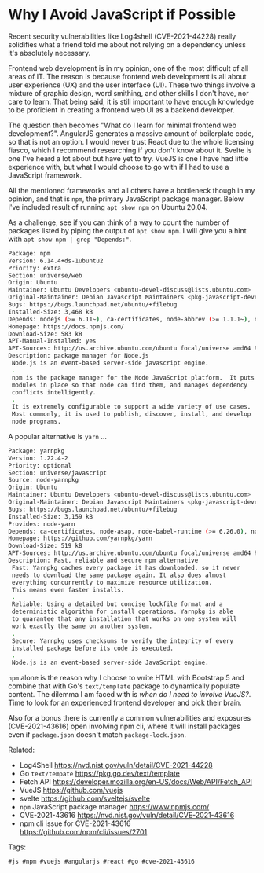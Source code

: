 # Why I Avoid JavaScript if Possible

Recent security vulnerabilities like Log4shell (CVE-2021-44228) really
solidifies what a friend told me about not relying on a dependency unless
it's absolutely necessary.

Frontend web development is in my opinion, one of the most difficult of
all areas of IT. The reason is because frontend web development is all
about user experience (UX) and the user interface (UI). These two things
involve a mixture of graphic design, word smithing, and other skills I
don't have, nor care to learn. That being said, it is still important to
have enough knowledge to be proficient in creating a frontend web UI as a
backend developer.

The question then becomes "What do I learn for minimal frontend web
development?". AngularJS generates a massive amount of boilerplate code,
so that is not an option. I would never trust React due to the whole
licensing fiasco, which I recommend researching if you don't know about
it. Svelte is one I've heard a lot about but have yet to try. VueJS is
one I have had little experience with, but what I would choose to go with
if I had to use a JavaScript framework.

All the mentioned frameworks and all others have a bottleneck though in
my opinion, and that is `npm`, the primary JavaScript package manager.
Below I've included result of running `apt show npm` on Ubuntu 20.04.

As a challenge, see if you can think of a way to count the number of
packages listed by piping the output of `apt show npm`. I will give you a
hint with `apt show npm | grep "Depends:"`.

```BASH
Package: npm
Version: 6.14.4+ds-1ubuntu2
Priority: extra
Section: universe/web
Origin: Ubuntu
Maintainer: Ubuntu Developers <ubuntu-devel-discuss@lists.ubuntu.com>
Original-Maintainer: Debian Javascript Maintainers <pkg-javascript-devel@lists.alioth.debian.org>
Bugs: https://bugs.launchpad.net/ubuntu/+filebug
Installed-Size: 3,468 kB
Depends: nodejs (>= 6.11~), ca-certificates, node-abbrev (>= 1.1.1~), node-ajv, node-ansi, node-ansi-regex (>= 3.0~), node-ansi-styles, node-ansistyles, node-aproba, node-archy (>= 1.0~), node-are-we-there-yet, node-asap, node-asn1, node-assert-plus, node-asynckit, node-aws4, node-aws-sign2, node-balanced-match, node-bcrypt-pbkdf, node-bl, node-bluebird, node-boxen, node-brace-expansion, node-builtin-modules, node-builtins, node-cacache, node-call-limit, node-camelcase, node-caseless, node-chalk, node-chownr, node-ci-info, node-cli-boxes, node-cliui, node-clone, node-co, node-color-convert, node-color-name, node-colors, node-columnify, node-combined-stream, node-concat-map, node-concat-stream, node-config-chain, node-configstore, node-console-control-strings, node-copy-concurrently, node-core-util-is, node-cross-spawn, node-crypto-random-string, node-cyclist, node-dashdash, node-debug, node-decamelize, node-deep-extend, node-defaults, node-define-properties, node-delayed-stream, node-delegates, node-detect-indent, node-detect-newline, node-dot-prop, node-duplexer3, node-duplexify, node-ecc-jsbn, node-editor, node-encoding, node-end-of-stream, node-err-code, node-errno, node-es6-promise, node-escape-string-regexp, node-execa, node-extend, node-extsprintf, node-fast-deep-equal, node-find-up, node-flush-write-stream, node-forever-agent, node-form-data, node-from2, node-fs.realpath, node-fs-vacuum, node-fs-write-stream-atomic, node-function-bind, node-gauge, node-genfun, node-get-caller-file, node-getpass, node-glob (>= 7.1.2~), node-got, node-graceful-fs (>= 4.1.11~), node-gyp (>= 3.6.2~), node-har-schema, node-har-validator, node-has-flag, node-has-unicode, node-hosted-git-info (>= 2.6~), node-http-signature, node-iconv-lite, node-iferr, node-import-lazy, node-imurmurhash, node-inflight, node-inherits (>= 2.0.3~), node-ini (>= 1.3.5~), node-invert-kv, node-ip, node-ip-regex, node-isarray, node-isexe, node-is-npm, node-is-obj, node-is-path-inside, node-is-retry-allowed, node-is-stream, node-isstream, node-is-typedarray, node-jsbn, node-jsonparse, node-json-parse-better-errors, node-json-schema, node-json-schema-traverse, node-jsonstream (>= 1.3.2~), node-json-stringify-safe, node-jsprim, node-latest-version, node-lazy-property, node-lcid, node-libnpx, node-locate-path, node-lodash, node-lockfile (>= 1.0.3~), node-lowercase-keys, node-lru-cache (>= 4.1.1~), node-make-dir, node-mem, node-mime, node-mime-types, node-mimic-fn, node-minimatch, node-minimist, node-mississippi, node-mkdirp (>= 0.5.1~), node-move-concurrently, node-ms, node-mute-stream, node-nopt, node-normalize-package-data (>= 2.4~), node-npm-bundled, node-npm-package-arg (>= 6.1.1), node-npmlog (>= 4.1.2~), node-number-is-nan, node-oauth-sign, node-object-assign, node-once (>= 1.4~), node-opener, node-osenv (>= 0.1.5~), node-os-locale, node-os-tmpdir, node-package-json, node-parallel-transform, node-path-exists, node-path-is-absolute, node-path-is-inside, node-promise-inflight, node-promise-retry, node-promzard, node-performance-now, node-p-finally, node-p-is-promise, node-pify, node-p-limit, node-p-locate, node-prepend-http, node-process-nextick-args, node-proto-list, node-prr, node-pseudomap, node-psl, node-pump, node-pumpify, node-punycode, node-qs, node-qw, node-rc, node-read (>= 1.0.7~), node-readable-stream, node-read-package-json (>= 2.0.13~), node-registry-auth-token, node-registry-url, node-request (>= 2.83~), node-require-main-filename, node-require-directory, node-resolve-from (>= 4.0~), node-retry (>= 0.10.1~), node-rimraf (>= 2.6.2~), node-run-queue, node-safe-buffer, node-semver (>= 5.5~), node-set-blocking, node-sha (>= 2.0.1~), node-shebang-command, node-shebang-regex, node-signal-exit, node-slide (>= 1.1.6~), node-sorted-object, node-slash, node-semver-diff, node-spdx-correct, node-spdx-exceptions, node-spdx-expression-parse, node-spdx-license-ids, node-sshpk, node-ssri, node-stream-each, node-stream-iterate, node-stream-shift, node-strict-uri-encode, node-string-decoder, node-string-width, node-strip-ansi (>= 4.0~), node-strip-json-comments, node-strip-eof, node-supports-color, node-tar (>= 4.4~), node-term-size, node-text-table, node-through, node-through2, node-timed-out, node-tough-cookie, node-tunnel-agent, node-tweetnacl, node-typedarray, node-uid-number, node-unique-filename, node-unique-string, node-unpipe, node-url-parse-lax, node-util-deprecate, node-uuid, node-validate-npm-package-name, node-verror, node-which (>= 1.3~), node-which-module, node-wide-align, node-widest-line, node-wrap-ansi, node-wrappy, node-wcwidth.js, node-write-file-atomic, node-xdg-basedir, node-xtend, node-yargs, node-yargs-parser, node-yallist, node-y18n
Homepage: https://docs.npmjs.com/
Download-Size: 583 kB
APT-Manual-Installed: yes
APT-Sources: http://us.archive.ubuntu.com/ubuntu focal/universe amd64 Packages
Description: package manager for Node.js
 Node.js is an event-based server-side javascript engine.
 .
 npm is the package manager for the Node JavaScript platform.  It puts
 modules in place so that node can find them, and manages dependency
 conflicts intelligently.
 .
 It is extremely configurable to support a wide variety of use cases.
 Most commonly, it is used to publish, discover, install, and develop
 node programs.
```

A popular alternative is `yarn` ...

```BASH
Package: yarnpkg
Version: 1.22.4-2
Priority: optional
Section: universe/javascript
Source: node-yarnpkg
Origin: Ubuntu
Maintainer: Ubuntu Developers <ubuntu-devel-discuss@lists.ubuntu.com>
Original-Maintainer: Debian Javascript Maintainers <pkg-javascript-devel@lists.alioth.debian.org>
Bugs: https://bugs.launchpad.net/ubuntu/+filebug
Installed-Size: 3,159 kB
Provides: node-yarn
Depends: ca-certificates, node-asap, node-babel-runtime (>= 6.26.0), node-bytes (>= 3.0.0), node-camelcase (>= 4.0.0), node-chalk (>= 2.1.0), node-chownr, node-ci-info, node-cli-table, node-commander (>= 2.9.0), node-death, node-debug (>= 3.0.0), node-deep-equal, node-detect-indent, node-duplexify, node-emoji (>= 1.6.1), node-fast-levenshtein, node-glob (>= 7.1.1), node-imports-loader, node-ini (>= 1.3.4), node-inquirer (>= 3.3.0), node-invariant, node-is-builtin-module (>= 2.0.0), node-js-yaml (>= 3.13.1), node-loud-rejection, node-micromatch, node-minimatch (>= 2.3.11), node-mkdirp (>= 0.5.1), node-node-uuid (>= 3.0.1), node-object-path, node-path-root, node-proper-lockfile, node-puka, node-pump, node-pumpify, node-read (>= 1.0.7), node-request (>= 2.87.0), node-request-capture-har (>= 1.2.2), node-resolve, node-rimraf (>= 2.5.0), node-semver (>= 5.1.0), node-ssri, node-strict-uri-encode, node-strip-ansi (>= 4.0.0), node-strip-bom, node-tar-stream, node-validate-npm-package-license, node-yn, nodejs
Homepage: https://github.com/yarnpkg/yarn
Download-Size: 519 kB
APT-Sources: http://us.archive.ubuntu.com/ubuntu focal/universe amd64 Packages
Description: Fast, reliable and secure npm alternative
 Fast: Yarnpkg caches every package it has downloaded, so it never
 needs to download the same package again. It also does almost
 everything concurrently to maximize resource utilization.
 This means even faster installs.
 .
 Reliable: Using a detailed but concise lockfile format and a
 deterministic algorithm for install operations, Yarnpkg is able
 to guarantee that any installation that works on one system will
 work exactly the same on another system.
 .
 Secure: Yarnpkg uses checksums to verify the integrity of every
 installed package before its code is executed.
 .
 Node.js is an event-based server-side JavaScript engine.
```

`npm` alone is the reason why I choose to write HTML with Bootstrap 5 and
combine that with Go's `text/template` package to dynamically populate
content. The dilemma I am faced with is *when do I need to involve
VueJS?*. Time to look for an experienced frontend developer and pick
their brain.

Also for a bonus there is currently a common vulnerabilities and
exposures (CVE-2021-43616) open involving npm cli, where it will install
packages even if `package.json` doesn't match `package-lock.json`.

Related:

* Log4Shell
	<https://nvd.nist.gov/vuln/detail/CVE-2021-44228>
* Go `text/tempate`
	<https://pkg.go.dev/text/template>
* Fetch API 
	<https://developer.mozilla.org/en-US/docs/Web/API/Fetch_API>
* VueJS
	<https://github.com/vuejs>
* svelte
	<https://github.com/sveltejs/svelte>
* `npm` JavaScript package manager
	<https://www.npmjs.com/>
* CVE-2021-43616
	<https://nvd.nist.gov/vuln/detail/CVE-2021-43616>
* npm cli issue for CVE-2021-43616
	<https://github.com/npm/cli/issues/2701>

Tags:

	#js #npm #vuejs #angularjs #react #go #cve-2021-43616
